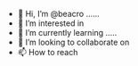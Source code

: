 - 👋 Hi, I’m @beacro ......
- 👀 I’m interested in 
- 🌱 I’m currently learning .....
- 💞️ I’m looking to collaborate on 
- 📫 How to reach 

<!---
beacro/beacro is a ✨ special ✨ repository because its `README.md` (this file) appears on your GitHub profile.
You can click the Preview link to take a look at your changes.
--->
